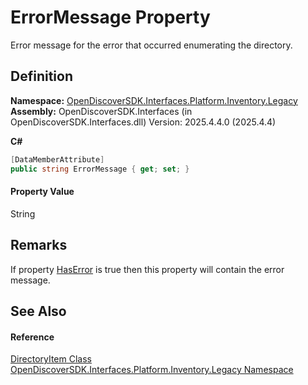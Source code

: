 # ErrorMessage Property


Error message for the error that occurred enumerating the directory.



## Definition
**Namespace:** <a href="1c770892-a5f4-0d92-a48f-ee1036830f05">OpenDiscoverSDK.Interfaces.Platform.Inventory.Legacy</a>  
**Assembly:** OpenDiscoverSDK.Interfaces (in OpenDiscoverSDK.Interfaces.dll) Version: 2025.4.4.0 (2025.4.4)

**C#**
``` C#
[DataMemberAttribute]
public string ErrorMessage { get; set; }
```



#### Property Value
String

## Remarks
If property <a href="e268142e-2833-de8c-5f12-2468f1840e85">HasError</a> is true then this property will contain the error message.

## See Also


#### Reference
<a href="03df6d9a-23ce-b644-19aa-f328dfaa8a81">DirectoryItem Class</a>  
<a href="1c770892-a5f4-0d92-a48f-ee1036830f05">OpenDiscoverSDK.Interfaces.Platform.Inventory.Legacy Namespace</a>  
